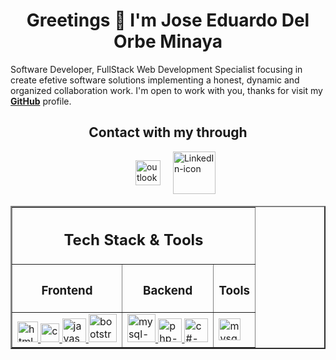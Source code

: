 <!--
**jedelorbeminaya/jedelorbeminaya** is a ✨ _special_ ✨ repository because its `README.md` (this file) appears on your GitHub profile.

Here are some ideas to get you started:

- 🔭 I’m currently working on ...
- 🌱 I’m currently learning ...
- 👯 I’m looking to collaborate on ...
- 🤔 I’m looking for help with ...
- 💬 Ask me about ...
- 📫 How to reach me: ...
- 😄 Pronouns: ...
- ⚡ Fun fact: ...
-->


<h1 align="center">Greetings 👋 I'm Jose Eduardo Del Orbe Minaya</h1>

<p>Software Developer, FullStack Web Development Specialist focusing in create efetive software solutions implementing a honest, dynamic and organized collaboration work. I'm open to work with you, thanks for visit my <span><a href="https://github.com/jedelorbeminaya"><strong>GitHub</strong></a></span> profile.</p>

<h2 align="center">Contact with my through</h2>
<ul style="display:flex; gap:20px; list-style:none; justify-content:center; align-items:center;">
    <li><a href="mailto:jedelorbeminaya@outlook.com"><img alt="outlook-icon" src="https://upload.wikimedia.org/wikipedia/commons/thumb/d/df/Microsoft_Office_Outlook_%282018%E2%80%93present%29.svg/2203px-Microsoft_Office_Outlook_%282018%E2%80%93present%29.svg.png" width="40px"/></a></li>
    <li><a href="www.linkedin.com/in/jedelorbeminaya
"><img alt="LinkedIn-icon" src="https://static.vecteezy.com/system/resources/previews/018/930/587/original/linkedin-logo-linkedin-icon-transparent-free-png.png" width="68px"/></a></li>
</ul>




<table border=2 align="center">
<thead>
<tr>
    <th colspan=3><h2 align="center" style="border:none;">Tech Stack & Tools</h2></th>
</tr>
    <tr>
        <th><h3 align="center">Frontend</h3></th>
        <th><h3 align="center">Backend</h3></th>
        <th><h3 align="center">Tools</h3></th>
    </tr>
</thead>
<tbody>
    <tr>
        <td>
            <a href="https://developer.mozilla.org/es/docs/Web/HTML" target="_blank" style="border:none;">
            <img alt="html-icon" src="https://cdn-icons-png.flaticon.com/512/732/732212.png" width="33px">
            </a>
            <a href="https://developer.mozilla.org/es/docs/Web/CSS" target="_blank">
            <img alt="css-icon" src="https://static-00.iconduck.com/assets.00/file-type-css-icon-1806x2048-r5fwjl3p.png" width="30px">
             </a>
             <a href="https://developer.mozilla.org/es/docs/Web/JavaScript" target="_blank">
            <img alt="javascript-icon" src="https://icons.veryicon.com/png/o/business/vscode-program-item-icon/javascript-3.png" width="38px">
            </a>
            <a href="https://getbootstrap.com/" target="_blank">
            <img alt="bootstrap-icon" src="https://camo.githubusercontent.com/b872b9ada0c2c3d373bbb0c356eb4af353127335fc3d2e611964433864ab4de1/68747470733a2f2f676574626f6f7473747261702e636f6d2f646f63732f352e322f6173736574732f6272616e642f626f6f7473747261702d6c6f676f2d736861646f772e706e67" width="45px">
            </a>
        </td>
        <td>
        <a href="https://www.mysql.com/" target="_blank">
        <img  alt="mysql-icon" src="https://static-00.iconduck.com/assets.00/mysql-original-wordmark-icon-2048x1064-jfbaqrzh.png" width="45px">
        </a>
        <a href="https://www.php.net/" target="_blank">
        <img alt="php-icon" src="https://cdn-icons-png.flaticon.com/512/5968/5968332.png" width="38px">
        </a>
        <a href="https://learn.microsoft.com/es-es/dotnet/csharp/" target="_blank">
        <img alt="c#-icon" src="https://procoders.tech/wp-content/uploads/2023/05/png-clipart-c-programming-language-logo-microsoft-visual-studio-net-framework-javascript-icon-purple-logo-removebg-preview.png" width="38px">
        </td>
        <td>
        <a href="https://www.figma.com/" target="_blank">
         <img  alt="mysql-icon" src="https://static-00.iconduck.com/assets.00/apps-figma-icon-2048x2048-ctjj5ab7.png" width="35px">
         </a>
        </td>
    </tr>
</tbody>
</table>